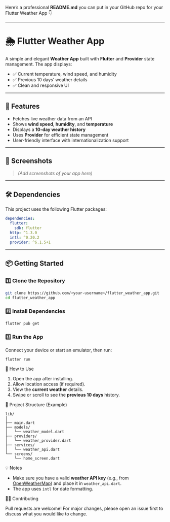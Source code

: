 Here’s a professional **README.md** you can put in your GitHub repo for your Flutter Weather App 👇

---

# 🌦️ Flutter Weather App

A simple and elegant **Weather App** built with **Flutter** and **Provider** state management.
The app displays:

* ✅ Current temperature, wind speed, and humidity
* ✅ Previous 10 days’ weather details
* ✅ Clean and responsive UI

---

## 🚀 Features

* Fetches live weather data from an API
* Shows **wind speed**, **humidity**, and **temperature**
* Displays a **10-day weather history**
* Uses **Provider** for efficient state management
* User-friendly interface with internationalization support

---

## 📱 Screenshots

> *(Add screenshots of your app here)*

---

## 🛠️ Dependencies

This project uses the following Flutter packages:

```yaml
dependencies:
  flutter:
    sdk: flutter
  http: ^1.3.0
  intl: ^0.20.2
  provider: ^6.1.5+1
```

---

## 📦 Getting Started

### 1️⃣ Clone the Repository

```bash
git clone https://github.com/<your-username>/flutter_weather_app.git
cd flutter_weather_app
```

### 2️⃣ Install Dependencies

```bash
flutter pub get
```

### 3️⃣ Run the App

Connect your device or start an emulator, then run:

```bash
flutter run
```


🧭 How to Use

1. Open the app after installing.
2. Allow location access (if required).
3. View the **current weather** details.
4. Swipe or scroll to see the **previous 10 days** history.


📂 Project Structure (Example)

```
lib/
│
├── main.dart
├── models/
│   └── weather_model.dart
├── providers/
│   └── weather_provider.dart
├── services/
│   └── weather_api.dart
└── screens/
    └── home_screen.dart
```

 💡 Notes

* Make sure you have a valid **weather API key** (e.g., from [OpenWeatherMap](https://openweathermap.org/api)) and place it in `weather_api.dart`.
* The app uses `intl` for date formatting.

🧑‍💻 Contributing

Pull requests are welcome! For major changes, please open an issue first to discuss what you would like to change.
